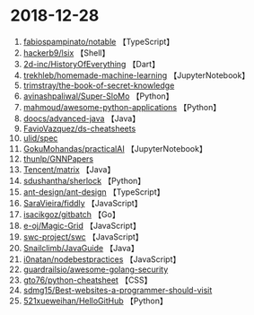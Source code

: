 # 2018-12-28

1. [fabiospampinato/notable](https://github.com/fabiospampinato/notable) 【TypeScript】
2. [hackerb9/lsix](https://github.com/hackerb9/lsix) 【Shell】
3. [2d-inc/HistoryOfEverything](https://github.com/2d-inc/HistoryOfEverything) 【Dart】
4. [trekhleb/homemade-machine-learning](https://github.com/trekhleb/homemade-machine-learning) 【JupyterNotebook】
5. [trimstray/the-book-of-secret-knowledge](https://github.com/trimstray/the-book-of-secret-knowledge) 
6. [avinashpaliwal/Super-SloMo](https://github.com/avinashpaliwal/Super-SloMo) 【Python】
7. [mahmoud/awesome-python-applications](https://github.com/mahmoud/awesome-python-applications) 【Python】
8. [doocs/advanced-java](https://github.com/doocs/advanced-java) 【Java】
9. [FavioVazquez/ds-cheatsheets](https://github.com/FavioVazquez/ds-cheatsheets) 
10. [ulid/spec](https://github.com/ulid/spec) 
11. [GokuMohandas/practicalAI](https://github.com/GokuMohandas/practicalAI) 【JupyterNotebook】
12. [thunlp/GNNPapers](https://github.com/thunlp/GNNPapers) 
13. [Tencent/matrix](https://github.com/Tencent/matrix) 【Java】
14. [sdushantha/sherlock](https://github.com/sdushantha/sherlock) 【Python】
15. [ant-design/ant-design](https://github.com/ant-design/ant-design) 【TypeScript】
16. [SaraVieira/fiddly](https://github.com/SaraVieira/fiddly) 【JavaScript】
17. [isacikgoz/gitbatch](https://github.com/isacikgoz/gitbatch) 【Go】
18. [e-oj/Magic-Grid](https://github.com/e-oj/Magic-Grid) 【JavaScript】
19. [swc-project/swc](https://github.com/swc-project/swc) 【JavaScript】
20. [Snailclimb/JavaGuide](https://github.com/Snailclimb/JavaGuide) 【Java】
21. [i0natan/nodebestpractices](https://github.com/i0natan/nodebestpractices) 【JavaScript】
22. [guardrailsio/awesome-golang-security](https://github.com/guardrailsio/awesome-golang-security) 
23. [gto76/python-cheatsheet](https://github.com/gto76/python-cheatsheet) 【CSS】
24. [sdmg15/Best-websites-a-programmer-should-visit](https://github.com/sdmg15/Best-websites-a-programmer-should-visit) 
25. [521xueweihan/HelloGitHub](https://github.com/521xueweihan/HelloGitHub) 【Python】

